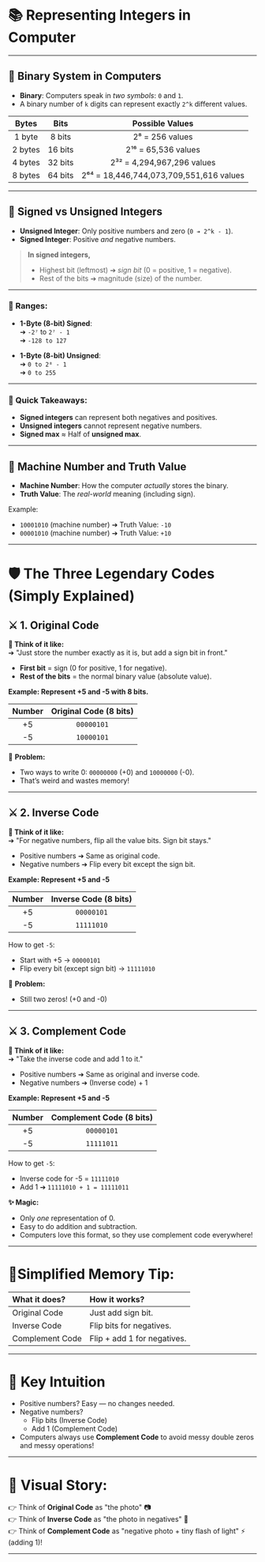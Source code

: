 # 📚 Representing Integers in Computer

---

## 🔹 Binary System in Computers

- **Binary**: Computers speak in *two symbols*: `0` and `1`.
- A binary number of `k` digits can represent exactly `2^k` different values.

| Bytes | Bits | Possible Values |
|:-----:|:----:|:---------------:|
| 1 byte | 8 bits | 2⁸ = 256 values |
| 2 bytes | 16 bits | 2¹⁶ = 65,536 values |
| 4 bytes | 32 bits | 2³² = 4,294,967,296 values |
| 8 bytes | 64 bits | 2⁶⁴ = 18,446,744,073,709,551,616 values |

---

## 🔹 Signed vs Unsigned Integers

- **Unsigned Integer**: Only positive numbers and zero (`0 ➔ 2^k - 1`).
- **Signed Integer**: Positive *and* negative numbers.

> **In signed integers,**
> - Highest bit (leftmost) ➔ *sign bit* (0 = positive, 1 = negative).
> - Rest of the bits ➔ magnitude (size) of the number.

---
### 📏 Ranges:

- **1-Byte (8-bit) Signed**:  
  ➔ `-2⁷` to `2⁷ - 1`  
  ➔ `-128 to 127`

- **1-Byte (8-bit) Unsigned**:  
  ➔ `0 to 2⁸ - 1`  
  ➔ `0 to 255`

---
### 📜 Quick Takeaways:

- **Signed integers** can represent both negatives and positives.
- **Unsigned integers** cannot represent negative numbers.
- **Signed max** ≈ Half of **unsigned max**.

---
## 🔹 Machine Number and Truth Value

- **Machine Number**: How the computer *actually* stores the binary.
- **Truth Value**: The *real-world* meaning (including sign).

Example:
- `10001010` (machine number) ➔ Truth Value: `-10`
- `00001010` (machine number) ➔ Truth Value: `+10`

---

# 🛡️ The Three Legendary Codes (Simply Explained)

## ⚔️ 1. Original Code

**💬 Think of it like:**  
➔ "Just store the number exactly as it is, but add a sign bit in front."

- **First bit** = sign (0 for positive, 1 for negative).
- **Rest of the bits** = the normal binary value (absolute value).

**Example: Represent +5 and -5 with 8 bits.**

| Number | Original Code (8 bits) |
|:------:|:---------------------:|
| +5 | `00000101` |
| -5 | `10000101` |

🧠 **Problem:**
- Two ways to write 0: `00000000` (+0) and `10000000` (-0).
- That’s weird and wastes memory!

---

## ⚔️ 2. Inverse Code 

**💬 Think of it like:**  
➔ "For negative numbers, flip all the value bits. Sign bit stays."

- Positive numbers ➔ Same as original code.
- Negative numbers ➔ Flip every bit except the sign bit.

**Example: Represent +5 and -5**

| Number | Inverse Code (8 bits) |
|:------:|:--------------------:|
| +5 | `00000101` |
| -5 | `11111010` |

How to get `-5`:
- Start with +5 → `00000101`
- Flip every bit (except sign bit) → `11111010`

🧠 **Problem:**
- Still two zeros! (+0 and -0)

---

## ⚔️ 3. Complement Code

**💬 Think of it like:**  
➔ "Take the inverse code and add 1 to it."

- Positive numbers ➔ Same as original and inverse code.
- Negative numbers ➔ (Inverse code) + 1

**Example: Represent +5 and -5**

| Number | Complement Code (8 bits) |
|:------:|:------------------------:|
| +5 | `00000101` |
| -5 | `11111011` |

How to get `-5`:
- Inverse code for -5 = `11111010`
- Add 1 ➔ `11111010 + 1 = 11111011`

**✨ Magic:**
- Only *one* representation of 0.
- Easy to do addition and subtraction.
- Computers love this format, so they use complement code everywhere!

---

# 📜Simplified Memory Tip:

| What it does? | How it works? |
|:------------|:-------------|
| Original Code | Just add sign bit. |
| Inverse Code | Flip bits for negatives. |
| Complement Code | Flip + add 1 for negatives. |

---

# 📣 **Key Intuition**

- Positive numbers? Easy — no changes needed.
- Negative numbers?
  - Flip bits (Inverse Code)
  - Add 1 (Complement Code)
- Computers always use **Complement Code** to avoid messy double zeros and messy operations!

---

# 🌟 Visual Story:

👉 Think of **Original Code** as "the photo" 📷  
👉 Think of **Inverse Code** as "the photo in negatives" 🖤  
👉 Think of **Complement Code** as "negative photo + tiny flash of light" ⚡ (adding 1)!

---



